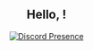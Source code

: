 <div align="center">
<h2> Hello, <Developer/>!</h2>

</div>

<div align="center" width="50">

[![Discord Presence](https://lanyard.cnrad.dev/api/894157148039282729)](https://discord.com/users/894157148039282729)

<div align="center" width="50">
